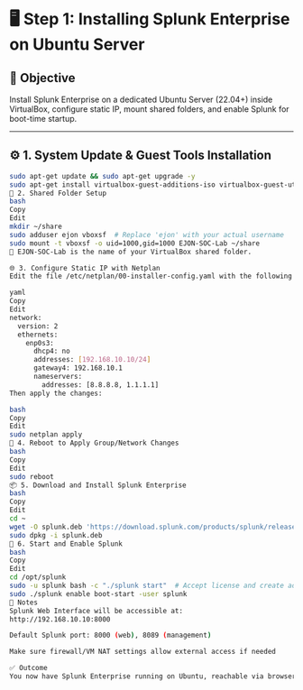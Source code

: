 # 🖥️ Step 1: Installing Splunk Enterprise on Ubuntu Server

## 🧠 Objective
Install Splunk Enterprise on a dedicated Ubuntu Server (22.04+) inside VirtualBox, configure static IP, mount shared folders, and enable Splunk for boot-time startup.

---

## ⚙️ 1. System Update & Guest Tools Installation

```bash
sudo apt-get update && sudo apt-get upgrade -y
sudo apt-get install virtualbox-guest-additions-iso virtualbox-guest-utils -y
📂 2. Shared Folder Setup
bash
Copy
Edit
mkdir ~/share
sudo adduser ejon vboxsf  # Replace 'ejon' with your actual username
sudo mount -t vboxsf -o uid=1000,gid=1000 EJON-SOC-Lab ~/share
📝 EJON-SOC-Lab is the name of your VirtualBox shared folder.

🌐 3. Configure Static IP with Netplan
Edit the file /etc/netplan/00-installer-config.yaml with the following configuration:

yaml
Copy
Edit
network:
  version: 2
  ethernets:
    enp0s3:
      dhcp4: no
      addresses: [192.168.10.10/24]
      gateway4: 192.168.10.1
      nameservers:
        addresses: [8.8.8.8, 1.1.1.1]
Then apply the changes:

bash
Copy
Edit
sudo netplan apply
🔁 4. Reboot to Apply Group/Network Changes
bash
Copy
Edit
sudo reboot
📦 5. Download and Install Splunk Enterprise
bash
Copy
Edit
cd ~
wget -O splunk.deb 'https://download.splunk.com/products/splunk/releases/9.2.1/linux/splunk-9.2.1-ae6821f0b3f3-linux-2.6-amd64.deb'
sudo dpkg -i splunk.deb
🚀 6. Start and Enable Splunk
bash
Copy
Edit
cd /opt/splunk
sudo -u splunk bash -c "./splunk start"  # Accept license and create admin user
sudo ./splunk enable boot-start -user splunk
📌 Notes
Splunk Web Interface will be accessible at:
http://192.168.10.10:8000

Default Splunk port: 8000 (web), 8089 (management)

Make sure firewall/VM NAT settings allow external access if needed

✅ Outcome
You now have Splunk Enterprise running on Ubuntu, reachable via browser, and ready to receive logs from Windows domain-joined machines in your SOC lab.
